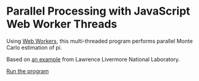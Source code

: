 # Parallel Processing with JavaScript Web Worker Threads

Using [Web Workers](https://developer.mozilla.org/en-US/docs/Web/API/Web_Workers_API), this multi-threaded program performs parallel Monte Carlo estimation of pi.

Based on [an example](https://computing.llnl.gov/tutorials/parallel_comp/#ExamplesPi) from Lawrence Livermore National Laboratory.

<a target="_blank" href="https://csci280.github.io/parallel-pi/">Run the program</a>
